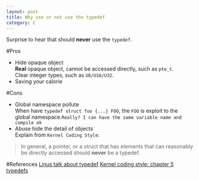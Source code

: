 ```yaml
---
layout: post
title: Why use or not use the typedef
category: C
---
```

Surprise to hear that should **never** use the `typedef`.

#Pros
- Hide opaque object  
**Real** opaque object, cannot be accessed directly, such as `pte_t`.  
Clear integer types, such as `U8/U16/U32`.  
- Saving your calorie

#Cons
- Global namespace pollute  
When have `typedef struct foo {...} FOO`, the `FOO` is exploit to the global namespace.`Really? I can have the same variable name and compile ok`
- Abuse hide the detail of objects  
Explain from `Kernel Coding Style`:  
>In general, a pointer, or a struct that has elements that can reasonably be directly accessed should **never** be a typedef.

#References
[Linus talk about typedef](http://yarchive.net/comp/linux/typedefs.html)
[Kernel coding style: chapter 5 typedefs](https://www.kernel.org/doc/Documentation/CodingStyle)
